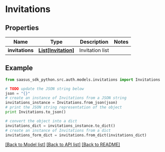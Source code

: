 # Invitations


## Properties
Name | Type | Description | Notes
------------ | ------------- | ------------- | -------------
**invitations** | [**List[Invitation]**](Invitation.md) | Invitation list | 

## Example

```python
from saasus_sdk_python.src.auth.models.invitations import Invitations

# TODO update the JSON string below
json = "{}"
# create an instance of Invitations from a JSON string
invitations_instance = Invitations.from_json(json)
# print the JSON string representation of the object
print Invitations.to_json()

# convert the object into a dict
invitations_dict = invitations_instance.to_dict()
# create an instance of Invitations from a dict
invitations_form_dict = invitations.from_dict(invitations_dict)
```
[[Back to Model list]](../README.md#documentation-for-models) [[Back to API list]](../README.md#documentation-for-api-endpoints) [[Back to README]](../README.md)


